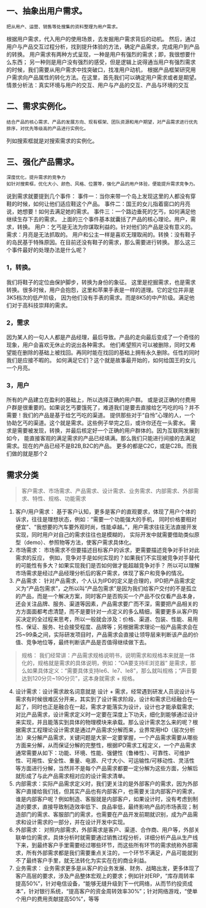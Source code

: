 ## 一、抽象出用户需求。
    把从用户、运营、销售等处搜集的资料整理为用户需求。
根据用户需求，代入用户的使用场景，去发掘用户需求背后的动机。
然后，通过用户与产品交互过程分析，找到提升体验的方法，确定产品需求，完成用户到产品的转换。
用户需求有两种方式呈现，一种是用户有强烈的需求；即，我很想要什么东西；
另一种则是用户没有强烈的感受，但是逻辑上说得通当用户有强烈需求的时候，我们需要从用户需求中找突破口，找准用户动机，
根据产品框架研究用户需求向产品属性的转化方法。在这里，首先我们可以确定用户需求或者是期望。
情景分析法：真实环境与用户的交互、用户与产品的交互、产品与环境的交互
  
## 二、需求实例化。
    结合产品的核心需求、产品的发展方向、现有框架、团队资源和用户期望，对产品需求进行优先排序，对优先等级高的产品进行实例化。 
列如搜索框就是对搜索需求的实例化。
## 三、强化产品需求。
    深度优化，提升需求的竞争力
    如针对搜索框，优化大小、颜色、风格、位置等，强化产品的用户体验，便能提升需求竞争力。
说到需求就要提到几个事件：
事件一：当你来带一个岛上发现这里的人都没有穿鞋的时候，如何让他们适应鞋这个产品。
事件二：国王的女儿指着窗口的月亮说，她想要！如何去满足她的需求。
事件三：一个路边垂死的乞丐，如何满足他继续生存下去的需求。
上面的三个事件基本就囊括了产品的核心理论。用户，需求，转换。
用户：乞丐是无法为你谋取利益的。针对他们的产品是没有意义的。需求：月亮是无法抓取的。
用户和公主一样是喜欢无理取闹的。转换：没有鞋子的岛民基于特殊原因。在目前还没有鞋子的需求，那么需要进行转换。
那么这三个事件最好的处理办法是什么呢？
### 1，转换。
我们将鞋子的定位由保护脚步，转换为身份的象征。
这里是挖掘需求，也是需求转换。很多时候，用户会抱怨，这里和苹果手表是一样的道理。它的定位并非是3K5档次的低产阶级，
因为他们没有手表的需求。而是8K5的中产阶级。满足他们对于高科技崇拜的需求。
### 2，需求
因为某人的一句人人都是产品经理，最后导致。产品的走向最后变成了一个奇怪的现象，用户会喜欢无休止的说出各种需求。
他们希望照片可以被删除，同时又希望能在删除的基础上被找回。再同时能在找回的基础上拥有永久删除。任性的同时我们是应接不暇的。
如何满足它们？这个就是故事最开始的，如何给国王的女儿一个月亮。
### 3，用户
所有的产品建立在盈利的基础上，所以选择正确的用户群。
或是说正确的付费用户群是很重要的。如果说乞丐要饿死了，难道我们是要去直接给乞丐吃的吗？并不需要！我们的产品是基于给乞丐吃的渠道。
提供那些对于“自怜”心理的人，一个协助乞丐的渠道。这个就是需求。这些例子举完之后，或许你还在一头雾水。
需求是需要被发现，转换，并最后核定好一个正确的用户群体的。因为互联网发展到如今，
能直接客观的满足需求的产品已经填满。那么我们只能进行间接的去满足需求。现在的产品已经不是B2B,B2C的产品。
更多的都是C2C，或是C2B。而我们做的就是那个2

## 需求分类
> 客户需求、市场需求、产品需求、设计需求、业务需求、内部需求、外部需求、特性、规格、功能需求 
1. 客户/用户需求：
  基于客户认知，更多是客户的直观要求，体现了用户个体的诉求，往往是理想状态，例如：“需要一个功能强大的手机，
  同时价格要相对便宜”、“我想要的汽车要外观时尚，性能卓越。”，用户需求往往无法直接开发实现，同时用户对自己的需求往往也是模糊的，
  实际开发中就需要借助类似原型（demo）、参照物等方法，使客户需求具体化。
2. 市场需求：
市场需求不但要描述目标客户的诉求，更需要描述竞争对手针对此需求的反应，
例如，竞争对手是如何实现的？如果我们不实现被竞争对手替代的可能性有多大？如果实现我们是否如何做才能超越竞争对手？
所以可以理解市场需求是经过产品经理分析后的客户需求，体现了客户和竞争的情况。
3. 产品需求：
针对产品需求，个人认为IPD的定义是合理的，IPD把产品需求定义为“产品包需求”，之所以叫“产品包需求”是因为我们给客户交付的不是孤立的产品，而是一个解决方案，同时客户是否购买一个产品不仅仅看产品本身，还会关注品牌、服务、渠道等因素，产品需求要广而不深，需要把产品相关的方方面面都考虑清楚，而不是要针对一点定义的多么精细，需要更多从客户购买决定的全过程来思考，所以一般就会涉及：价格、渠道、包装、性能、易用性、保证、服务、社会接受程度、品牌等；另根据需求理论一般产品需求会在25~99条之间，实际研发项目时，产品需求会直接让领导层来判断该产品的价值、竞争地位等，最终判断该产品是否值得继续做下去。
> 规格：
我们经常讲：产品需求规格说明书，说明需求和规格本来就是一体化的，规格就是需求的具体说明，例如：“OA要支持IE浏览器” 是需求，那么如果具体定义：“需要具体支持Ie6、Ie7、Ie8”，那么就叫规格；“声音要达到120分贝~190分贝”，这本身就需求 + 规格。
 
4. 设计需求：设计需求故名词意就是 设计 + 需求，经常遇到研发人员说设计与需求有时候很难区分开来，其实到了设计需求阶段，设计和需求已经融合在一起了，同时也正是融合在一起，需求才能落实为设计，设计也才能承载需求;对比产品需求，设计需求定义时一定要在深度上下功夫，细化到能够通过设计来实现，并且能落实到具体的物理模块来承载。那么设计需求怎么来的呢？根据需求工程理论设计需求是通过产品需求分解而来，业界常用HD（层次分析法）来分解产品需求，关键问题是大家一定要掌握，一个产品需求需要从哪些方面来分解，从而保证分解的完整性，根据IPD需求工程定义，一个产品需求通常需要从如下：功能、环境、性能、强健性（鲁棒性）、可靠性、可维护性、可用性、安全性、重量、电源、尺寸大小、可运输性/可移动性、灵活性等方面进行分解，当然并不是每个产品需求都要一定分解为这些方面，分解后就形成了与此产品需求相对应的设计需求清单。
5. 内部需求：实际产品需求定义时，我们更关注的是外部客户的需求，因为外部客户直接给我们钱，但其实产品也有内部客户，也需要关注内部客户的需求，谁是内部客户呢？例如制造、客服就是内部客户，如果设计时，没有考虑到制造的要求，直接导致制造效率低下、良品率低，最终影响产品的市场表现；制造部门的需求、客服部门的需求，也需要在产品开发前期就识别，成为产品需求和设计需求的一部分，并在设计开发中实现。
6. 外部需求：
对照内部需求，外部需求是客户、渠道、合作商、用户等，外部关联单位的需求，具体分析时就需要通过销售过程分析，详细分析产品从生产线下来，到最终客户手里需要经过哪些环节，而这些所有环节的需求统称外部需求，所有外部需求都是我们需要重点关注的，一个环节不满足，产品可能就到不了最终客户手里，就无法转化为实实在在的商业利益。
7. 业务需求：
业务需求更多是从客户的业务发展、财务、战略出发，更多体现了客户高层的要求，涉及产品整体宏观上的要求；例如针对ERP，“库存周转率提高50%”，针对电信设备，“能够无缝升级到下一代网络，从而节约投资成本”，针对银行系统，“提高客户的资金周转效率30%”；针对网络游戏，“使单个用户的费用贡献提高50%”，等等
